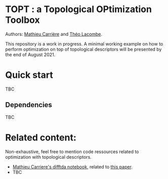 # TOPT : a Topological OPtimization Toolbox

Authors: [Mathieu Carrière](https://mathieucarriere.github.io/website/) and [Théo Lacombe](https://tlacombe.github.io).

This repository is a work in progress. 
A minimal working example on how to perform optimization on top of topological descriptors will be presented by the end of August 2021.

# Quick start

TBC

## Dependencies

TBC


# Related content:
Non-exhaustive, 
feel free to mention code ressources related to optimization with topological descriptors.

- [Mathieu Carriere's difftda notebook](https://github.com/MathieuCarriere/difftda), related to [this paper](http://proceedings.mlr.press/v139/carriere21a/carriere21a.pdf).
- TBC
